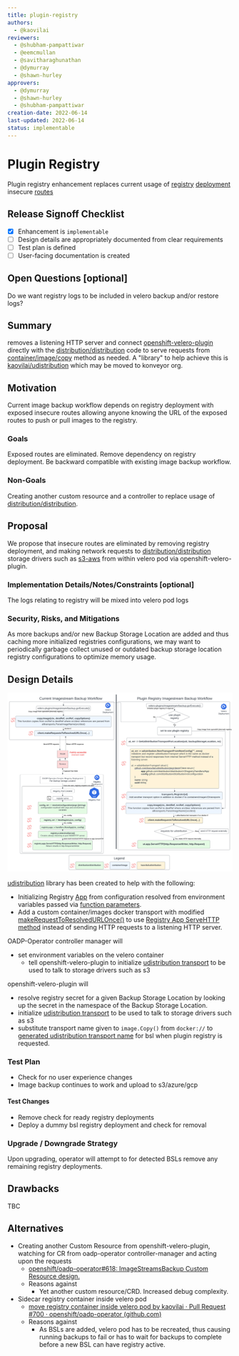 ```yaml
---
title: plugin-registry
authors:
  - @kaovilai
reviewers:
  - @shubham-pampattiwar
  - @eemcmullan
  - @savitharaghunathan
  - @dymurray
  - @shawn-hurley
approvers:
  - @dymurray
  - @shawn-hurley
  - @shubham-pampattiwar
creation-date: 2022-06-14
last-updated: 2022-06-14
status: implementable
---
```


# Plugin Registry

Plugin registry enhancement replaces current usage of [registry](https://github.com/konveyor/distribution/) [deployment](https://kubernetes.io/docs/concepts/workloads/controllers/deployment/) insecure [routes](https://access.redhat.com/documentation/en-us/openshift_container_platform/4.10/html/networking/configuring-routes)

## Release Signoff Checklist

- [x] Enhancement is `implementable`
- [ ] Design details are appropriately documented from clear requirements
- [ ] Test plan is defined
- [ ] User-facing documentation is created

## Open Questions [optional]

Do we want registry logs to be included in velero backup and/or restore logs?

## Summary

removes a listening HTTP server and connect [openshift-velero-plugin](https://github.com/openshift/openshift-velero-plugin/) directly with the [distribution/distribution](https://github.com/distribution/distribution) code to serve requests from [container/image/copy](https://github.com/containers/image/tree/main/copy) method as needed. A "library" to help achieve this is [kaovilai/udistribution](https://github.com/kaovilai/udistribution) which may be moved to konveyor org.

## Motivation

Current image backup workflow depends on registry deployment with exposed insecure routes allowing anyone knowing the URL of the exposed routes to push or pull images to the registry.

### Goals

Exposed routes are eliminated.
Remove dependency on registry deployment.
Be backward compatible with existing image backup workflow.

### Non-Goals

Creating another custom resource and a controller to replace usage of [distribution/distribution](https://github.com/distribution/distribution).

## Proposal

We propose that insecure routes are eliminated by removing registry deployment, and making network requests to [distribution/distribution](https://github.com/distribution/distribution) storage drivers such as [s3-aws](https://github.com/distribution/distribution/blob/main/registry/storage/driver/s3-aws/s3.go) from within velero pod via openshift-velero-plugin.

### Implementation Details/Notes/Constraints [optional]

The logs relating to registry will be mixed into velero pod logs

### Security, Risks, and Mitigations

As more backups and/or new Backup Storage Location are added and thus caching more initialized registries configurations, we may want to periodically garbage collect unused or outdated backup storage location registry configurations to optimize memory usage.

## Design Details

[![plugin-registry](plugin-registry.svg)](https://lucid.app/documents/view/14dd9d7d-38a5-40f7-a378-c89a99a1ace6)

[udistribution](https://github.com/kaovilai/udistribution) library has been created to help with the following:
- Initializing Registry [App](https://github.com/distribution/distribution/blob/b5e2f3f33dbc80d2c40b5d550541467477d5d36e/registry/handlers/app.go#L58) from configuration resolved from environment variables passed via [function parameters](https://github.com/kaovilai/udistribution/blob/d7f491d7c354caa1df6893d20c735b9c08c20108/pkg/client/client.go#L58).
- Add a custom container/images docker transport with modified [makeRequestToResolvedURLOnce()](https://github.com/kaovilai/udistribution/blob/d7f491d7c354caa1df6893d20c735b9c08c20108/pkg/image/udistribution/docker_client.go#L559) to use [Registry App ServeHTTP method](https://github.com/kaovilai/udistribution/blob/d7f491d7c354caa1df6893d20c735b9c08c20108/pkg/image/udistribution/docker_client.go#L613) instead of sending HTTP requests to a listening HTTP server.

OADP-Operator controller manager will
 * set environment variables on the velero container
   * tell openshift-velero-plugin to initialize [udistribution transport](https://github.com/kaovilai/udistribution/blob/main/pkg/image/udistribution/docker_transport.go#L36) to be used to talk to storage drivers such as s3

openshift-velero-plugin will
 * resolve registry secret for a given Backup Storage Location by looking up the secret in the namespace of the Backup Storage Location.
 * initialize [udistribution transport](https://github.com/kaovilai/udistribution/blob/main/pkg/image/udistribution/docker_transport.go#L36) to be used to talk to storage drivers such as s3
 * substitute transport name given to `image.Copy()` from `docker://` to [generated udistribution transport name](https://github.com/openshift/openshift-velero-plugin/blob/1600327cb3f6f9f60ade880aef8fe16d34e6fb04/velero-plugins/imagecopy/imagestream.go#L102) for bsl when plugin registry is requested.

### Test Plan
- Check for no user experience changes
- Image backup continues to work and upload to s3/azure/gcp

#### Test Changes
- Remove check for ready registry deployments
- Deploy a dummy bsl registry deployment and check for removal

### Upgrade / Downgrade Strategy

Upon upgrading, operator will attempt to for detected BSLs remove any remaining registry deployments.

<!--
## Implementation History

Major milestones in the life cycle of a proposal should be tracked in `Implementation
History`.
-->

## Drawbacks

TBC

## Alternatives

 - Creating another Custom Resource from openshift-velero-plugin, watching for CR from oadp-operator controller-manager and acting upon the requests
   - [openshift/oadp-operator#618: ImageStreamsBackup Custom Resource design.](https://github.com/openshift/oadp-operator/pull/618)
   - Reasons against
     - Yet another custom resource/CRD. Increased debug complexity.
 - Sidecar registry container inside velero pod
   - [move registry container inside velero pod by kaovilai · Pull Request #700 · openshift/oadp-operator (github.com)](https://github.com/openshift/oadp-operator/pull/700)
   - Reasons against
     - As BSLs are added, velero pod has to be recreated, thus causing running backups to fail or has to wait for backups to complete before a new BSL can have registry active.
